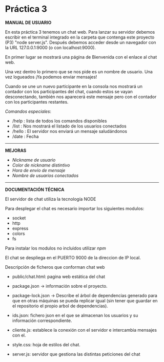  # Práctica 3

**MANUAL DE USUARIO**

En esta práctica 3 tenemos un chat web. Para lanzar su servidor debemos escribir en el terminal integrado en la carpeta que contenga este proyecto (P3) "node server.js". Después debemos acceder desde un navegador con la URL 127.0.0.1:9000 (o con localhost:9000).

En primer lugar se mostrará una página de Bienvenida con el enlace al chat web.

Una vez dentro lo primero que se nos pide es un nombre de usuario. Una vez logueados ¡Ya podemos enviar mensajes!

Cuando se une un nuevo participante en la consola nos mostrará un contador con los participantes del chat, cuando estos se vayan desconectando, también nos aparecerá este mensaje pero con el contador con los participantes restantes.

*Comandos especiales*:

* /help : lista de todos los comandos disponibles
* /list : Nos mostrará el listado de los usuarios conectados
* /hello : El servidor nos enviará un mensaje saludándonos
* /date : Fecha
***
**MEJORAS**
* *Nickname de usuario*
* *Color de nickname distintivo*
* *Hora de envio de mensaje*
* *Nombre de usuarios conectados*

***

**DOCUMENTACIÓN TÉCNICA**

El servidor de chat utiliza la tecnología NODE

Para desplegar el chat es necesario importar los siguientes modulos:

* socket 
* http
* express
* colors
* fs

Para instalar los modulos no incluidos utilizar *npm*

El chat se despliega en el PUERTO 9000 de la direccion de IP local.

Descripción de ficheros que conforman chat web

* public/chat.html: pagina web estática del chat

* package.json -> información sobre el proyecto.

* package-lock.json -> Describe el árbol de dependencias generado para que en otras máquinas se pueda replicar igual (sin tener que guardar en el repositorio el propio arbol de dependencias).

* ids.json: fichero json en el que se almacenan los usuarios y su información correspondiente.

* cliente.js: establece la conexión con el servidor e intercambia mensajes con el.

* style.css: hoja de estilos del chat.

* server.js: servidor que gestiona las distintas peticiones del chat